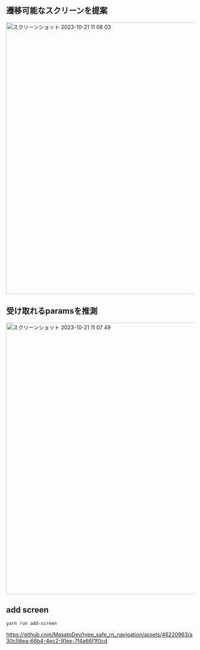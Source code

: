 ## 遷移可能なスクリーンを提案

<img width="729" alt="スクリーンショット 2023-10-21 11 08 03" src="https://github.com/MasatoDev/type_safe_rn_navigation/assets/46220963/f7b18e40-52f0-41f5-9400-7758c39d850d">

## 受け取れるparamsを推測


<img width="729" alt="スクリーンショット 2023-10-21 11 07 49" src="https://github.com/MasatoDev/type_safe_rn_navigation/assets/46220963/9c37ad42-5263-40f6-9e4b-eef795ea1b44">


## add screen

`yarn run add-screen`

https://github.com/MasatoDev/type_safe_rn_navigation/assets/46220963/a30c58ea-66b4-4ec2-91ee-7f4a66f1f0cd


